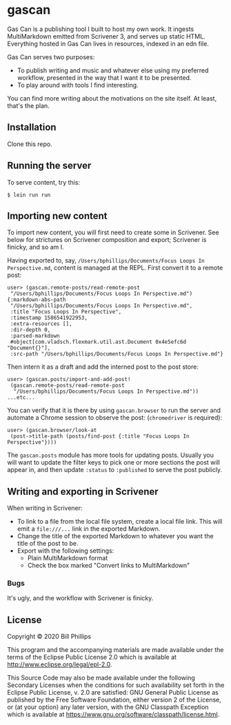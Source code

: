 # gascan

Gas Can is a publishing tool I built to host my own work. It ingests MultiMarkdown emitted from Scrivener 3, and serves up static HTML. Everything hosted in Gas Can lives in resources, indexed in an edn file.

Gas Can serves two purposes:

* To publish writing and music and whatever else using my preferred workflow, presented in the way that I want it to be presented.
* To play around with tools I find interesting.

You can find more writing about the motivations on the site itself. At least, that's the plan.

## Installation

Clone this repo. 

## Running the server

To serve content, try this:

```
$ lein run run
```

## Importing new content

To import new content, you will first need to create some in Scrivener. See below for strictures on Scrivener composition and export; Scrivener is finicky, and so am I. 

Having exported to, say, `/Users/bphillips/Documents/Focus Loops In Perspective.md`, content is managed at the REPL. First convert it to a remote post:

```
user> (gascan.remote-posts/read-remote-post 
 "/Users/bphillips/Documents/Focus Loops In Perspective.md")
{:markdown-abs-path
 "/Users/bphillips/Documents/Focus Loops In Perspective.md",
 :title "Focus Loops In Perspective",
 :timestamp 1586541922953,
 :extra-resources [],
 :dir-depth 0,
 :parsed-markdown
 #object[com.vladsch.flexmark.util.ast.Document 0x4e5efc6d "Document{}"],
 :src-path "/Users/bphillips/Documents/Focus Loops In Perspective.md"}
```

Then intern it as a draft and add the interned post to the post store:

```
user> (gascan.posts/import-and-add-post! 
 (gascan.remote-posts/read-remote-post 
  "/Users/bphillips/Documents/Focus Loops In Perspective.md"))
...etc...
```

You can verify that it is there by using `gascan.browser` to run the server and automate a Chrome session to observe the post: (`chromedriver` is required):

```
user> (gascan.browser/look-at 
 (post->title-path (posts/find-post {:title "Focus Loops In Perspective"})))
```

The `gascan.posts` module has more tools for updating posts. Usually you will want to update the filter keys to pick one or more sections the post will appear in, and then update `:status` to `:published` to serve the post publicly.

## Writing and exporting in Scrivener

When writing in Scrivener:

* To link to a file from the local file system, create a local file link. This will emit a `file:///...` link in the exported Markdown.
* Change the title of the exported Markdown to whatever you want the title of the post to be.
* Export with the following settings:
    * Plain MultiMarkdown format
    * Check the box marked "Convert links to MultiMarkdown"

### Bugs

It's ugly, and the workflow with Scrivener is finicky.

## License

Copyright © 2020 Bill Phillips

This program and the accompanying materials are made available under the
terms of the Eclipse Public License 2.0 which is available at
http://www.eclipse.org/legal/epl-2.0.

This Source Code may also be made available under the following Secondary
Licenses when the conditions for such availability set forth in the Eclipse
Public License, v. 2.0 are satisfied: GNU General Public License as published by
the Free Software Foundation, either version 2 of the License, or (at your
option) any later version, with the GNU Classpath Exception which is available
at https://www.gnu.org/software/classpath/license.html.

